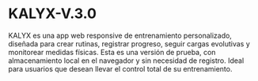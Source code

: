 # KALYX-V.3.0
KALYX es una app web responsive de entrenamiento personalizado, diseñada para crear rutinas, registrar progreso, seguir cargas evolutivas y monitorear medidas físicas. Esta es una versión de prueba, con almacenamiento local en el navegador y sin necesidad de registro. Ideal para usuarios que desean llevar el control total de su entrenamiento.
